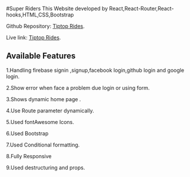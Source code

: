 #Super Riders
This Website developed by React,React-Router,React-hooks,HTML,CSS,Bootstrap

Github Repository: [Tiptop Rides](https://github.com/Porgramming-Hero-web-course/react-auth-silviaplabon ).

Live link: [Tiptop Rides](https://modest-euclid-ecd574.netlify.app/).

## Available Features

1.Handling firebase signin ,signup,facebook login,github login and google login.

2.Show error when face a problem due login  or using form.

3.Shows dynamic home page .

4.Use Route parameter dynamically.

5.Used fontAwesome Icons.

6.Used Bootstrap

7.Used Conditional formatting.

8.Fully Responsive 

9.Used destructuring and props.


